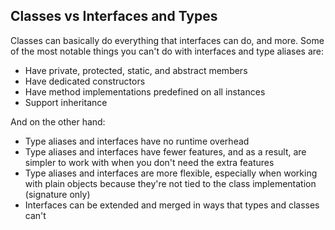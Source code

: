 ## Classes vs Interfaces and Types

Classes can basically do everything that interfaces can do, and more. Some of the most notable things you can't do with interfaces and type aliases are:

 * Have private, protected, static, and abstract members
 * Have dedicated constructors
 * Have method implementations predefined on all instances
 * Support inheritance

And on the other hand:

 * Type aliases and interfaces have no runtime overhead
 * Type aliases and interfaces have fewer features, and as a result, are simpler to work with when you don't need the extra features
 * Type aliases and interfaces are more flexible, especially when working with plain objects because they're not tied to the class implementation (signature only)
 * Interfaces can be extended and merged in ways that types and classes can't

